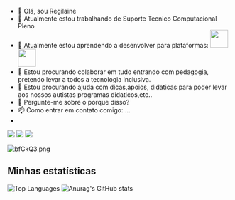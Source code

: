 - 👋 Olá, sou Regilaine
- 🔭 Atualmente estou trabalhando de Suporte Tecnico Computacional Pleno 
- 🌱 Atualmente estou aprendendo a desenvolver para plataformas:
 <img loading="lazy" src="https://cdn.jsdelivr.net/gh/devicons/devicon/icons/linux/linux-original.svg" width="40" height="40"/><img src="https://cdn.jsdelivr.net/gh/devicons/devicon/icons/android/android-plain-wordmark.svg"  width="40" height="40" />
 - 👯 Estou procurando colaborar em tudo entrando com pedagogia, pretendo levar a todos a tecnologia inclusiva.
- 🤔 Estou procurando ajuda com dicas,apoios, didaticas para poder levar aos nossos autistas programas didaticos,etc..
- 💬 Pergunte-me sobre o porque disso?
- 📫 Como entrar em contato comigo: ...
- <div>
<a href="https://instagram.com/laine_silva144" target="_blank"><img loading="lazy" src="https://img.shields.io/badge/-Instagram-%23E4405F?style=for-the-badge&logo=instagram&logoColor=white" target="_blank"></a>
<a href = "mailto:laineanalistasistemas@gmail.com"><img loading="lazy" src="https://img.shields.io/badge/Gmail-D14836?style=for-the-badge&logo=gmail&logoColor=white" target="_blank"></a>
<a href="https://www.linkedin.com/in/regilaine-souza-da-silva-2b43a91b8/" target="_blank"><img loading="lazy" src="https://img.shields.io/badge/-LinkedIn-%230077B5?style=for-the-badge&logo=linkedin&logoColor=white" target="_blank"></a>   
</div>
<img src="https://a.imagem.app/bfCkQ3.png" alt="bfCkQ3.png" border="0" />

## Minhas estatísticas
![Top Languages](https://github-readme-stats.vercel.app/api/top-langs/?username=laineanalistasistemas&hide=jupyter%20notebook&langs_count=20&count_private=true&show_icons=true&layout=compact) ![Anurag's GitHub stats](https://github-readme-stats.vercel.app/api?username=laineanalistasistemas&show_icons=true)

